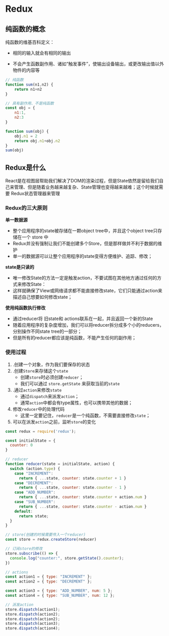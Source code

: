 # Redux

## 纯函数的概念

纯函数的维基百科定义：

- 相同的输入就会有相同的输出

- 不会产生函数副作用、诸如“触发事件”，使输出设备输出，或更改输出值以外物件的内容等

```js
// 纯函数
function sum(n1,n2) {
    return n1+n2
}

// 具有副作用、不是纯函数
const obj = {
    n1:1,
    n2:3
}

function sum(obj) {
    obj.n1 = 2
    return obj.n1+obj.n2
}
sum(obj)
```



## Redux是什么

React是在视图层帮助我们解决了DOM的渲染过程，但是State依然是留给我们自己来管理、但是随着业务越来越复杂、State管理也变得越来越难；这个时候就需要 Redux状态管理器来管理



### Redux的三大原则

**单一数据源**

- 整个应用程序的state被存储在一颗object tree中，并且这个object tree只存储在一个 store 中
- Redux并没有强制让我们不能创建多个Store，但是那样做并不利于数据的维护
- 单一的数据源可以让整个应用程序的state变得方便维护、追踪、修改；



**state是只读的**

- 唯一修改State的方法一定是触发action，不要试图在其他地方通过任何的方式来修改State：
- 这样就确保了View或网络请求都不能直接修改state，它们只能通过action来描述自己想要如何修改state；



**使用纯函数执行修改**

- 通过reducer将 旧state和 actions联系在一起，并且返回一个新的State
- 随着应用程序的复杂度增加，我们可以将reducer拆分成多个小的reducers，分别操作不同state tree的一部分；
- 但是所有的reducer都应该是纯函数，不能产生任何的副作用；



### 使用过程

1. .创建一个对象，作为我们要保存的状态
2. .创建`Store`来存储这个`state`
   - 创建`store`时必须创建`reducer`；
   - 我们可以通过 `store.getState` 来获取当前的`state`
3. .通过`action`来修改`state`
   - 通过`dispatch`来派发`action`；
   - 通常`action`中都会有type属性，也可以携带其他的数据；
4. 修改`reducer`中的处理代码
   - 这里一定要记住，`reducer`是一个纯函数，不需要直接修改`state`；
5. 可以在派发`action`之前，监听`store`的变化

```js
const redux = require('redux');

const initialState = {
  counter: 0
}

// reducer
function reducer(state = initialState, action) {
  switch (action.type) {
    case "INCREMENT":
      return { ...state, counter: state.counter + 1 }
    case "DECREMENT":
      return { ...state, counter: state.counter - 1 }
    case "ADD_NUMBER":
      return { ...state, counter: state.counter + action.num }
    case "SUB_NUMBER":
      return { ...state, counter: state.counter - action.num }
    default:
      return state;
  }
}

// store(创建的时候需要传入一个reducer)
const store = redux.createStore(reducer)

// 订阅store的修改
store.subscribe(() => {
  console.log("counter:", store.getState().counter);
})

// actions
const action1 = { type: "INCREMENT" };
const action2 = { type: "DECREMENT" };

const action3 = { type: "ADD_NUMBER", num: 5 };
const action4 = { type: "SUB_NUMBER", num: 12 };

// 派发action
store.dispatch(action1);
store.dispatch(action2);
store.dispatch(action2);
store.dispatch(action3);
store.dispatch(action4);
```

